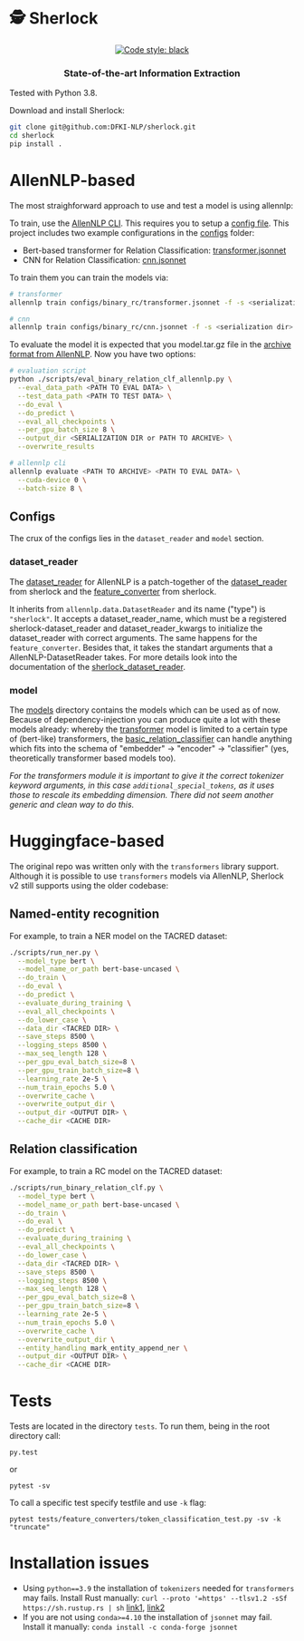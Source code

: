# 🕵️ Sherlock

<p align="center">
    <!--a href="https://circleci.com/gh/ChristophAlt/sherlock">
        <img alt="Build" src="https://img.shields.io/circleci/build/github/huggingface/transformers/master">
    </a-->
    <a href="https://github.com/psf/black">
        <img alt="Code style: black" src="https://img.shields.io/badge/code%20style-black-000000.svg">
    </a>
</p>

<h3 align="center">
<p>State-of-the-art Information Extraction
</h3>

Tested with Python 3.8.

Download and install Sherlock:
```bash
git clone git@github.com:DFKI-NLP/sherlock.git
cd sherlock
pip install .
```

# AllenNLP-based

The most straighforward approach to use and test a model is using allennlp:

To train, use the [AllenNLP CLI](https://guide.allennlp.org/training-and-prediction#2). This requires you to setup a [config file](https://guide.allennlp.org/using-config-files). This project includes two example configurations
in the [configs](configs) folder:
* Bert-based transformer for Relation Classification:
[transformer.jsonnet](configs/binary_rc/transformer.jsonnet)
* CNN for Relation Classification:
[cnn.jsonnet](configs/binary_rc/cnn.jsonnet)

To train them you can train the models via:
```bash
# transformer
allennlp train configs/binary_rc/transformer.jsonnet -f -s <serialization dir>

# cnn
allennlp train configs/binary_rc/cnn.jsonnet -f -s <serialization dir>
```

To evaluate the model it is expected that you model.tar.gz file in
the [archive format from AllenNLP](https://docs.allennlp.org/main/api/models/archival/). Now
you have two options:

```bash
# evaluation script
python ./scripts/eval_binary_relation_clf_allennlp.py \
  --eval_data_path <PATH TO EVAL DATA> \
  --test_data_path <PATH TO TEST DATA> \
  --do_eval \
  --do_predict \
  --eval_all_checkpoints \
  --per_gpu_batch_size 8 \
  --output_dir <SERIALIZATION DIR or PATH TO ARCHIVE> \
  --overwrite_results

# allennlp cli
allennlp evaluate <PATH TO ARCHIVE> <PATH TO EVAL DATA> \
  --cuda-device 0 \
  --batch-size 8 \
```

## Configs

The crux of the configs lies in the `dataset_reader` and `model` section.

### dataset_reader

The [dataset_reader](sherlock/allennlp/sherlock_dataset_reader.py) for AllenNLP is a patch-together of the [dataset_reader](sherlock/dataset_readers/) from sherlock and the [feature_converter](sherlock/feature_converters/) from sherlock.

It inherits from `allennlp.data.DatasetReader` and its name ("type") is `"sherlock"`. It accepts a dataset_reader_name,
which must be a registered sherlock-dataset_reader and dataset_reader_kwargs to initialize the dataset_reader with correct arguments.
The same happens for the `feature_converter`. Besides that, it takes
the standart arguments that a AllenNLP-DatasetReader takes.
For more details look into the documentation of the [sherlock_dataset_reader](sherlock/allennlp/sherlock_dataset_reader.py).

### model

The [models](sherlock/allennlp/models/) directory contains the models which
can be used as of now. Because of dependency-injection you can produce quite
a lot with these models already: whereby the [transformer](sherlock/allennp/models/relation_classification/transformer_relation_classifier) model is
limited to a certain type of (bert-like) transformers, the [basic_relation_classifier](sherlock/allennlp/models/relation_classification/basic_relation_classifier.py) can handle anything which fits into the schema of "embedder" -> "encoder" -> "classifier" (yes, theoretically transformer based models too).

*For the transformers module it is important to give it the correct tokenizer keyword arguments, in this case `additional_special_tokens`, as it uses those to rescale its embedding dimension. There did not seem another generic and clean way to do this.*

# Huggingface-based

The original repo was written only with the `transformers` library support.
Although it is possible to use `transformers` models via AllenNLP, Sherlock v2
still supports using the older codebase:

## Named-entity recognition

For example, to train a NER model on the TACRED dataset:


```bash
./scripts/run_ner.py \
  --model_type bert \
  --model_name_or_path bert-base-uncased \
  --do_train \
  --do_eval \
  --do_predict \
  --evaluate_during_training \
  --eval_all_checkpoints \
  --do_lower_case \
  --data_dir <TACRED DIR> \
  --save_steps 8500 \
  --logging_steps 8500 \
  --max_seq_length 128 \
  --per_gpu_eval_batch_size=8 \
  --per_gpu_train_batch_size=8 \
  --learning_rate 2e-5 \
  --num_train_epochs 5.0 \
  --overwrite_cache \
  --overwrite_output_dir \
  --output_dir <OUTPUT DIR> \
  --cache_dir <CACHE DIR>
```

## Relation classification

For example, to train a RC model on the TACRED dataset:


```bash
./scripts/run_binary_relation_clf.py \
  --model_type bert \
  --model_name_or_path bert-base-uncased \
  --do_train \
  --do_eval \
  --do_predict \
  --evaluate_during_training \
  --eval_all_checkpoints \
  --do_lower_case \
  --data_dir <TACRED DIR> \
  --save_steps 8500 \
  --logging_steps 8500 \
  --max_seq_length 128 \
  --per_gpu_eval_batch_size=8 \
  --per_gpu_train_batch_size=8 \
  --learning_rate 2e-5 \
  --num_train_epochs 5.0 \
  --overwrite_cache \
  --overwrite_output_dir \
  --entity_handling mark_entity_append_ner \
  --output_dir <OUTPUT DIR> \
  --cache_dir <CACHE DIR>
```

# Tests

Tests are located in the directory `tests`. To run them, being in the root directory call:
```
py.test
```
or
```
pytest -sv
```
To call a specific test specify testfile and use `-k` flag:
```
pytest tests/feature_converters/token_classification_test.py -sv -k "truncate"
```

# Installation issues

* Using `python==3.9` the installation of `tokenizers` needed for `transformers`
  may fails. Install Rust manually:
  `curl --proto '=https' --tlsv1.2 -sSf https://sh.rustup.rs | sh`
  [link1](https://www.rust-lang.org/tools/install),
  [link2](https://github.com/huggingface/transformers/issues/2831#issuecomment-600141935)
* If you are not using `conda>=4.10` the installation of `jsonnet` may fail.
  Install it manually: `conda install -c conda-forge jsonnet`

